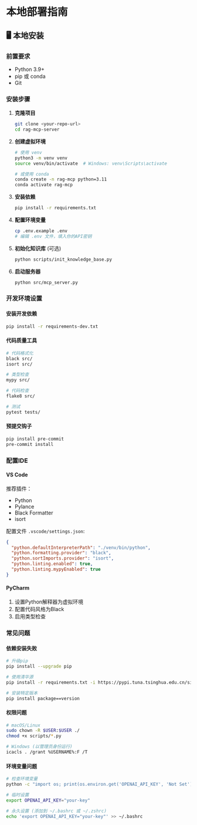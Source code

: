 # 本地部署指南

## 🖥️ 本地安装

### 前置要求
- Python 3.9+
- pip 或 conda
- Git

### 安装步骤

1. **克隆项目**
   ```bash
   git clone <your-repo-url>
   cd rag-mcp-server
   ```

2. **创建虚拟环境**
   ```bash
   # 使用 venv
   python3 -m venv venv
   source venv/bin/activate  # Windows: venv\Scripts\activate
   
   # 或使用 conda
   conda create -n rag-mcp python=3.11
   conda activate rag-mcp
   ```

3. **安装依赖**
   ```bash
   pip install -r requirements.txt
   ```

4. **配置环境变量**
   ```bash
   cp .env.example .env
   # 编辑 .env 文件，填入你的API密钥
   ```

5. **初始化知识库** (可选)
   ```bash
   python scripts/init_knowledge_base.py
   ```

6. **启动服务器**
   ```bash
   python src/mcp_server.py
   ```

### 开发环境设置

#### 安装开发依赖
```bash
pip install -r requirements-dev.txt
```

#### 代码质量工具
```bash
# 代码格式化
black src/
isort src/

# 类型检查
mypy src/

# 代码检查
flake8 src/

# 测试
pytest tests/
```

#### 预提交钩子
```bash
pip install pre-commit
pre-commit install
```

### 配置IDE

#### VS Code
推荐插件：
- Python
- Pylance  
- Black Formatter
- isort

配置文件 `.vscode/settings.json`:
```json
{
  "python.defaultInterpreterPath": "./venv/bin/python",
  "python.formatting.provider": "black",
  "python.sortImports.provider": "isort",
  "python.linting.enabled": true,
  "python.linting.mypyEnabled": true
}
```

#### PyCharm
1. 设置Python解释器为虚拟环境
2. 配置代码风格为Black
3. 启用类型检查

### 常见问题

#### 依赖安装失败
```bash
# 升级pip
pip install --upgrade pip

# 使用清华源
pip install -r requirements.txt -i https://pypi.tuna.tsinghua.edu.cn/simple/

# 安装特定版本
pip install package==version
```

#### 权限问题
```bash
# macOS/Linux
sudo chown -R $USER:$USER ./
chmod +x scripts/*.py

# Windows (以管理员身份运行)
icacls . /grant %USERNAME%:F /T
```

#### 环境变量问题
```bash
# 检查环境变量
python -c "import os; print(os.environ.get('OPENAI_API_KEY', 'Not Set'))"

# 临时设置
export OPENAI_API_KEY="your-key"

# 永久设置 (添加到 ~/.bashrc 或 ~/.zshrc)
echo 'export OPENAI_API_KEY="your-key"' >> ~/.bashrc
```